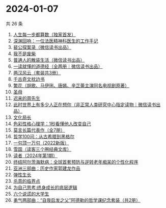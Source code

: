 # 2024-01-07

共 26 条

<!-- BEGIN WEREAD -->
<!-- 最后更新时间 2024-01-07 14:07:59 +0800 -->
1. [人生每一步都算数（独家首发）](https://weread.qq.com/web/bookDetail/c18328f0813ab86eag011439)
1. [深渊回响：一位法医精神科医生的工作手记](https://weread.qq.com/web/bookDetail/24b32ca0813ab8297g013715)
1. [裴公探案录（微信读书出品）](https://weread.qq.com/web/bookDetail/5b732ba0813ab870ag011d62)
1. [我不是废柴](https://weread.qq.com/web/bookDetail/47e32340813ab86b5g0149a7)
1. [普通人的散装生活（微信读书出品）](https://weread.qq.com/web/bookDetail/d9c326b0813ab86fdg0166fc)
1. [一读就懂的道德经（全两册｜微信读书出品）](https://weread.qq.com/web/bookDetail/a1232c40813ab871eg018128)
1. [两汉风云（套装共3册）](https://weread.qq.com/web/bookDetail/4b4329d0813ab86deg0158c5)
1. [千古奇文枕边书](https://weread.qq.com/web/bookDetail/1a532a50813ab8034g0181c4)
1. [繁花（胡歌、马伊琍、唐嫣、辛芷蕾主演同名电视剧原著）](https://weread.qq.com/web/bookDetail/ec8320b072162ea8ec8b401)
1. [圣母](https://weread.qq.com/web/bookDetail/4f7320f0717f541a4f7ae8e)
1. [迟来的周先生](https://weread.qq.com/web/bookDetail/9e832c60813ab8619g019816)
1. [此时世界上有多少人正在想你（非正常人类研究中心指定读物｜微信读书出品）](https://weread.qq.com/web/bookDetail/fd332bf0813ab86ebg0163d8)
1. [文化局长](https://weread.qq.com/web/bookDetail/251320b0813ab82d2g019dd7)
1. [色彩性格心理学：1秒看懂他人改变自己](https://weread.qq.com/web/bookDetail/84e321707198b67084e2bb2)
1. [莫言长篇代表作（全7册）](https://weread.qq.com/web/bookDetail/5e232ee0813ab86b5g0157cd)
1. [哲学100问：从古希腊到黑格尔](https://weread.qq.com/web/bookDetail/bd632040813ab7d6fg01236f)
1. [一句顶一万句（2022新版）](https://weread.qq.com/web/bookDetail/3de32670813ab703eg013597)
1. [雪国（读客三个圈经典文库）](https://weread.qq.com/web/bookDetail/0ed32eb0813ab7f7eg014861)
1. [读者（2024年第1期）](https://weread.qq.com/web/bookDetail/c4632c30813ab86fcg01522d)
1. [终结阿尔茨海默病：全球首套预防与逆转老年痴呆的个性化程序](https://weread.qq.com/web/bookDetail/c8432680716c50d6c84cf08)
1. [亚洲三部曲：历史作家郭建龙作品](https://weread.qq.com/web/bookDetail/d4b32e60813ab867dg0136ed)
1. [弹性生长](https://weread.qq.com/web/bookDetail/11032080813ab86d8g0179c7)
1. [杀意的临界点](https://weread.qq.com/web/bookDetail/f5b32aa0813ab8693g018b81)
1. [为自己思考:终身成长的底层逻辑](https://weread.qq.com/web/bookDetail/dc1326c0813ab8376g017276)
1. [六个说谎的大学生](https://weread.qq.com/web/bookDetail/fd0328b0813ab7e66g013314)
1. [勇气两部曲：“自我启发之父”阿德勒的哲学课纪念套装（共2册）](https://weread.qq.com/web/bookDetail/ec73249072054fb6ec77894)
<!-- END WEREAD -->